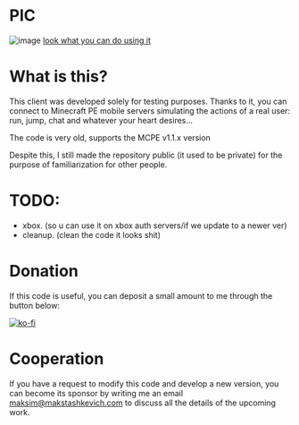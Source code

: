 # PIC
![image](https://user-images.githubusercontent.com/118466306/210130910-72716911-b202-48f7-acff-d9bd2e8d117f.png)
<a href="https://streamable.com/dv45wk">look what you can do using it</a>

# What is this?

This client was developed solely for testing purposes. Thanks to it, you can connect to Minecraft PE mobile servers simulating the actions of a real user: run, jump, chat and whatever your heart desires...

The code is very old, supports the MCPE v1.1.x version

Despite this, I still made the repository public (it used to be private) for the purpose of familiarization for other people. 

# TODO:
- xbox. (so u can use it on xbox auth servers/if we update to a newer ver)
- cleanup. (clean the code it looks shit)

# Donation 

If this code is useful, you can deposit a small amount to me through the button below:

[![ko-fi](https://ko-fi.com/img/githubbutton_sm.svg)](https://ko-fi.com/G2G5HF3QV)

# Cooperation

If you have a request to modify this code and develop a new version, you can become its sponsor by writing me an email maksim@makstashkevich.com to discuss all the details of the upcoming work.
